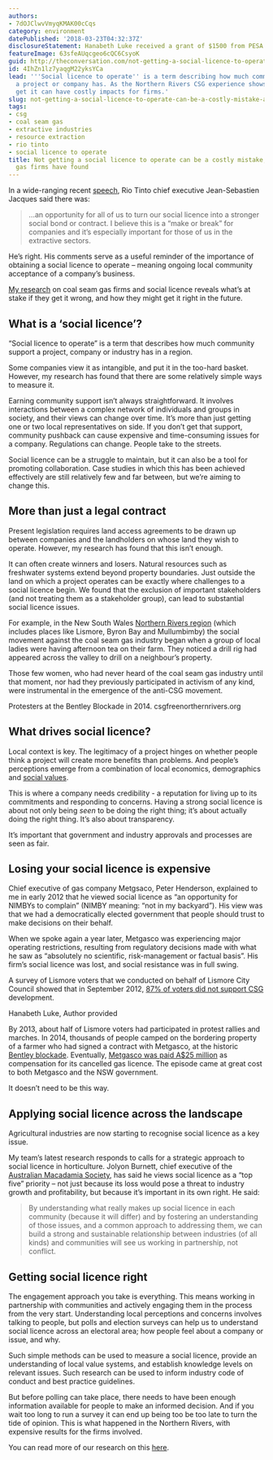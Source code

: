 ```yaml
---
authors:
- 7dOJClwvVmyqKMAK00cCqs
category: environment
datePublished: '2018-03-23T04:32:37Z'
disclosureStatement: Hanabeth Luke received a grant of $1500 from PESA in 2012.
featureImage: 63sfeAUqcgeo6cQC6CsyoK
guid: http://theconversation.com/not-getting-a-social-licence-to-operate-can-be-a-costly-mistake-as-coal-seam-gas-firms-have-found-93718
id: 4IhZn1lz7yaqgM22yksYCa
lead: '''Social licence to operate'' is a term describing how much community support
  a project or company has. As the Northern Rivers CSG experience shows, failing to
  get it can have costly impacts for firms.'
slug: not-getting-a-social-licence-to-operate-can-be-a-costly-mistake-as-coal-seam-gas-firms-have-found
tags:
- csg
- coal seam gas
- extractive industries
- resource extraction
- rio tinto
- social licence to operate
title: Not getting a social licence to operate can be a costly mistake, as coal seam
  gas firms have found
---
```

In a wide-ranging recent [speech](https://www.ceda.com.au/Digital-hub/CEDA-live-stream), Rio Tinto chief executive Jean-Sebastien Jacques said there was:

> …an opportunity for all of us to turn our social licence into a stronger social bond or contract. I believe this is a “make or break” for companies and it’s especially important for those of us in the extractive sectors.

He’s right. His comments serve as a useful reminder of the importance of obtaining a social licence to operate – meaning ongoing local community acceptance of a company’s business.


[My research](https://www.sciencedirect.com/science/article/pii/S0264837717305185) on coal seam gas firms and social licence reveals what’s at stake if they get it wrong, and how they might get it right in the future.

## What is a ‘social licence’?

“Social licence to operate” is a term that describes how much community support a project, company or industry has in a region. 

Some companies view it as intangible, and put it in the too-hard basket. However, my research has found that there are some relatively simple ways to measure it. 

Earning community support isn’t always straightforward. It involves interactions between a complex network of individuals and groups in society, and their views can change over time. It’s more than just getting one or two local representatives on side. If you don’t get that support, community pushback can cause expensive and time-consuming issues for a company. Regulations can change. People take to the streets.

Social licence can be a struggle to maintain, but it can also be a tool for promoting collaboration. Case studies in which this has been achieved effectively are still relatively few and far between, but we’re aiming to change this.

## More than just a legal contract

Present legislation requires land access agreements to be drawn up between companies and the landholders on whose land they wish to operate. However, my research has found that this isn’t enough. 

It can often create winners and losers. Natural resources such as freshwater systems extend beyond property boundaries. Just outside the land on which a project operates can be exactly where challenges to a social licence begin. We found that the exclusion of important stakeholders (and not treating them as a stakeholder group), can lead to substantial social licence issues.

For example, in the New South Wales [Northern Rivers region](https://en.wikipedia.org/wiki/Northern_Rivers) (which includes places like Lismore, Byron Bay and Mullumbimby) the social movement against the coal seam gas industry began when a group of local ladies were having afternoon tea on their farm. They noticed a drill rig had appeared across the valley to drill on a neighbour’s property.

Those few women, who had never heard of the coal seam gas industry until that moment, nor had they previously participated in activism of any kind, were instrumental in the emergence of the anti-CSG movement.

[](https://images.theconversation.com/files/211668/original/file-20180323-54863-1q6av90.jpg?ixlib=rb-1.1.0&q=45&auto=format&w=1000&fit=clip) Protesters at the Bentley Blockade in 2014. csgfreenorthernrivers.org

## What drives social licence?

Local context is key. The legitimacy of a project hinges on whether people think a project will create more benefits than problems. And people’s perceptions emerge from a combination of local economics, demographics and [social values](https://www.sciencedirect.com/science/article/pii/S0264837717305185).

This is where a company needs credibility - a reputation for living up to its commitments and responding to concerns. Having a strong social licence is about not only being _seen_ to be doing the right thing; it’s about actually doing the right thing. It’s also about transparency.

It’s important that government and industry approvals and processes are seen as fair.

## Losing your social licence is expensive

Chief executive of gas company Metgsaco, Peter Henderson, explained to me in early 2012 that he viewed social licence as “an opportunity for NIMBYs to complain” (NIMBY meaning: “not in my backyard”). His view was that we had a democratically elected government that people should trust to make decisions on their behalf.

When we spoke again a year later, Metgasco was experiencing major operating restrictions, resulting from regulatory decisions made with what he saw as “absolutely no scientific, risk-management or factual basis”. His firm’s social licence was lost, and social resistance was in full swing. 

A survey of Lismore voters that we conducted on behalf of Lismore City Council showed that in September 2012, [87% of voters did not support CSG](https://onlinelibrary.wiley.com/doi/abs/10.1111/1745-5871.12071) development.

[](https://images.theconversation.com/files/211686/original/file-20180323-54898-z0m1zj.JPG?ixlib=rb-1.1.0&q=45&auto=format&w=1000&fit=clip) Hanabeth Luke, Author provided

By 2013, about half of Lismore voters had participated in protest rallies and marches. In 2014, thousands of people camped on the bordering property of a farmer who had signed a contract with Metgasco, at the historic [Bentley blockade](http://www.abc.net.au/news/2014-05-20/bentley-history/5463800). Eventually, [Metgasco was paid A$25 million](https://www.smh.com.au/national/nsw/nsw-government-set-to-pay-25-million-for-metgasco-north-coast-gas-licences-20151102-gkodbr.html) as compensation for its cancelled gas licence. The episode came at great cost to both Metgasco and the NSW government.

It doesn’t need to be this way.

## Applying social licence across the landscape

Agricultural industries are now starting to recognise social licence as a key issue. 

My team’s latest research responds to calls for a strategic approach to social licence in horticulture. Jolyon Burnett, chief executive of the [Australian Macadamia Society](http://australian-macadamias.org/industry/), has said he views social licence as a “top five” priority – not just because its loss would pose a threat to industry growth and profitability, but because it’s important in its own right. He said:

> By understanding what really makes up social licence in each community (because it will differ) and by fostering an understanding of those issues, and a common approach to addressing them, we can build a strong and sustainable relationship between industries (of all kinds) and communities will see us working in partnership, not conflict.

## Getting social licence right

The engagement approach you take is everything. This means working in partnership with communities and actively engaging them in the process from the very start. Understanding local perceptions and concerns involves talking to people, but polls and election surveys can help us to understand social licence across an electoral area; how people feel about a company or issue, and why. 


Such simple methods can be used to measure a social licence, provide an understanding of local value systems, and establish knowledge levels on relevant issues. Such research can be used to inform industry code of conduct and best practice guidelines.

But before polling can take place, there needs to have been enough information available for people to make an informed decision. And if you wait too long to run a survey it can end up being too be too late to turn the tide of opinion. This is what happened in the Northern Rivers, with expensive results for the firms involved.

You can read more of our research on this [here](https://www.sciencedirect.com/science/article/pii/S0264837717305185).
